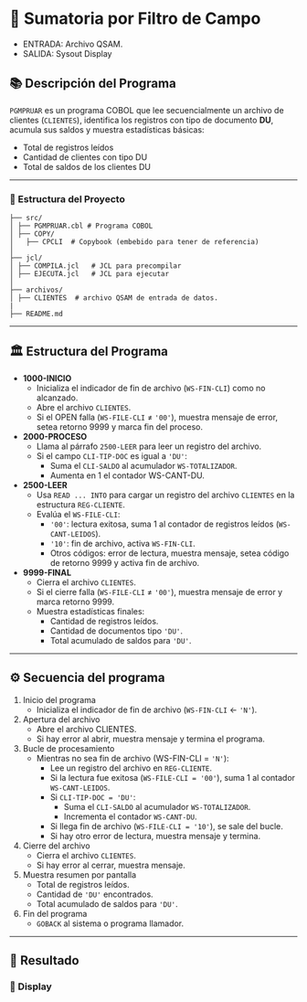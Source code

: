 # 📄 Sumatoria por Filtro de Campo
  - ENTRADA: Archivo QSAM. 
  - SALIDA: Sysout Display
## 📚 Descripción del Programa
`PGMPRUAR` es un programa COBOL que lee secuencialmente un archivo de clientes (`CLIENTES`), identifica los registros con tipo de documento **DU**, acumula sus saldos y muestra estadísticas básicas:  
- Total de registros leídos  
- Cantidad de clientes con tipo DU  
- Total de saldos de los clientes DU

---
### 🚀 Estructura del Proyecto
```
├── src/
│ ├── PGMPRUAR.cbl # Programa COBOL 
│ ├── COPY/
│   ├── CPCLI  # Copybook (embebido para tener de referencia)
│
├── jcl/
│ ├── COMPILA.jcl   # JCL para precompilar
│ ├── EJECUTA.jcl   # JCL para ejecutar
│
├── archivos/
│ ├── CLIENTES  # archivo QSAM de entrada de datos.
|
├── README.md
```
---

## 🏛️ Estructura del Programa 

  - **1000-INICIO**
    - Inicializa el indicador de fin de archivo (`WS-FIN-CLI`) como no alcanzado.
    - Abre el archivo `CLIENTES`.
    - Si el OPEN falla (`WS-FILE-CLI` ≠ `'00'`), muestra mensaje de error, setea retorno 9999 y marca fin del proceso.
  - **2000-PROCESO**
    - Llama al párrafo `2500-LEER` para leer un registro del archivo.
    - Si el campo `CLI-TIP-DOC` es igual a `'DU'`:
      - Suma el `CLI-SALDO` al acumulador `WS-TOTALIZADOR`.
      - Aumenta en 1 el contador WS-CANT-DU.
  - **2500-LEER**
    - Usa `READ ... INTO` para cargar un registro del archivo `CLIENTES` en la estructura `REG-CLIENTE`.
    - Evalúa el `WS-FILE-CLI`:
      - `'00'`: lectura exitosa, suma 1 al contador de registros leídos (`WS-CANT-LEIDOS`).
      - `'10'`: fin de archivo, activa `WS-FIN-CLI`.
      - Otros códigos: error de lectura, muestra mensaje, setea código de retorno 9999 y activa fin de archivo.
  - **9999-FINAL**   
    - Cierra el archivo `CLIENTES`.
    - Si el cierre falla (`WS-FILE-CLI` ≠ `'00'`), muestra mensaje de error y marca retorno 9999.
    - Muestra estadísticas finales:
      - Cantidad de registros leídos.
      - Cantidad de documentos tipo `'DU'`.
      - Total acumulado de saldos para `'DU'`.
---

## ⚙️ Secuencia del programa
1. Inicio del programa
    - Inicializa el indicador de fin de archivo (`WS-FIN-CLI` ← `'N'`).
2. Apertura del archivo
    - Abre el archivo CLIENTES.
    - Si hay error al abrir, muestra mensaje y termina el programa.
3. Bucle de procesamiento
    - Mientras no sea fin de archivo (WS-FIN-CLI = `'N'`):
      - Lee un registro del archivo en `REG-CLIENTE`.
      - Si la lectura fue exitosa (`WS-FILE-CLI = '00'`), suma 1 al contador `WS-CANT-LEIDOS`.
      - Si `CLI-TIP-DOC = 'DU'`:
        - Suma el `CLI-SALDO` al acumulador `WS-TOTALIZADOR`.
        - Incrementa el contador `WS-CANT-DU`.
      - Si llega fin de archivo (`WS-FILE-CLI = '10'`), se sale del bucle.
      - Si hay otro error de lectura, muestra mensaje y termina.
4. Cierre del archivo
    - Cierra el archivo `CLIENTES`.
    - Si hay error al cerrar, muestra mensaje.
5. Muestra resumen por pantalla
    - Total de registros leídos.
    - Cantidad de `'DU'` encontrados.
    - Total acumulado de saldos para `'DU'`.
6. Fin del programa
    - `GOBACK` al sistema o programa llamador.


---
## 🎯 Resultado

### 💬 Display 


